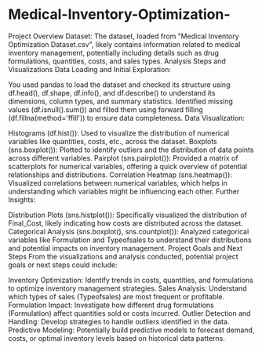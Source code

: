 # Medical-Inventory-Optimization-

Project Overview
Dataset: The dataset, loaded from "Medical Inventory Optimization Dataset.csv", likely contains information related to medical inventory management, potentially including details such as drug formulations, quantities, costs, and sales types.
Analysis Steps and Visualizations
Data Loading and Initial Exploration:

You used pandas to load the dataset and checked its structure using df.head(), df.shape, df.info(), and df.describe() to understand its dimensions, column types, and summary statistics.
Identified missing values (df.isnull().sum()) and filled them using forward filling (df.fillna(method='ffill')) to ensure data completeness.
Data Visualization:

Histograms (df.hist()): Used to visualize the distribution of numerical variables like quantities, costs, etc., across the dataset.
Boxplots (sns.boxplot()): Plotted to identify outliers and the distribution of data points across different variables.
Pairplot (sns.pairplot()): Provided a matrix of scatterplots for numerical variables, offering a quick overview of potential relationships and distributions.
Correlation Heatmap (sns.heatmap()): Visualized correlations between numerical variables, which helps in understanding which variables might be influencing each other.
Further Insights:

Distribution Plots (sns.histplot()): Specifically visualized the distribution of Final_Cost, likely indicating how costs are distributed across the dataset.
Categorical Analysis (sns.boxplot(), sns.countplot()): Analyzed categorical variables like Formulation and Typeofsales to understand their distributions and potential impacts on inventory management.
Project Goals and Next Steps
From the visualizations and analysis conducted, potential project goals or next steps could include:

Inventory Optimization: Identify trends in costs, quantities, and formulations to optimize inventory management strategies.
Sales Analysis: Understand which types of sales (Typeofsales) are most frequent or profitable.
Formulation Impact: Investigate how different drug formulations (Formulation) affect quantities sold or costs incurred.
Outlier Detection and Handling: Develop strategies to handle outliers identified in the data.
Predictive Modeling: Potentially build predictive models to forecast demand, costs, or optimal inventory levels based on historical data patterns.
